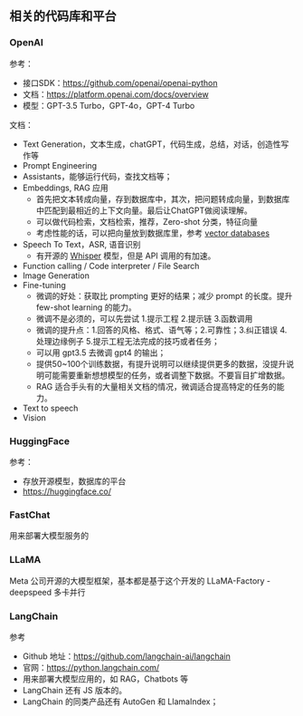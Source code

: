 
## 相关的代码库和平台
### OpenAI
参考：
- 接口SDK：https://github.com/openai/openai-python
- 文档：https://platform.openai.com/docs/overview
- 模型：GPT-3.5 Turbo，GPT-4o，GPT-4 Turbo

文档：
- Text Generation，文本生成，chatGPT，代码生成，总结，对话，创造性写作等
- Prompt Engineering
- Assistants，能够运行代码，查找文档等；
- Embeddings, RAG 应用
    - 首先把文本转成向量，存到数据库中，其次，把问题转成向量，到数据库中匹配到最相近的上下文向量。最后让ChatGPT做阅读理解。
    - 可以做代码检索，文档检索，推荐，Zero-shot 分类，特征向量
    - 考虑性能的话，可以把向量放到数据库里，参考 [vector databases](https://cookbook.openai.com/examples/vector_databases/readme)
- Speech To Text，ASR, 语音识别
    - 有开源的 [Whisper](https://github.com/openai/whisper) 模型，但是 API 调用的有加速。
- Function calling / Code interpreter / File Search
- Image Generation
- Fine-tuning
    - 微调的好处：获取比 prompting 更好的结果；减少 prompt 的长度。提升 few-shot learning 的能力。
    - 微调不是必须的，可以先尝试 1.提示工程 2.提示链 3.函数调用
    - 微调的提升点：1.回答的风格、格式、语气等；2.可靠性；3.纠正错误 4.处理边缘例子 5.提示工程无法完成的技巧或者任务；
    - 可以用 gpt3.5 去微调 gpt4 的输出；
    - 提供50~100个训练数据，有提升说明可以继续提供更多的数据，没提升说明可能需要重新想想模型的任务，或者调整下数据。不要盲目扩增数据。
    - RAG 适合手头有的大量相关文档的情况，微调适合提高特定的任务的能力。
- Text to speech
- Vision

### HuggingFace
参考：
- 存放开源模型，数据库的平台
- https://huggingface.co/

### FastChat
用来部署大模型服务的

### LLaMA
Meta 公司开源的大模型框架，基本都是基于这个开发的
LLaMA-Factory
    - deepspeed 多卡并行

### LangChain
参考 
- Github 地址：https://github.com/langchain-ai/langchain
- 官网：https://python.langchain.com/
- 用来部署大模型应用的，如 RAG，Chatbots 等
- LangChain 还有 JS 版本的。
- LangChain 的同类产品还有 AutoGen 和 LlamaIndex；